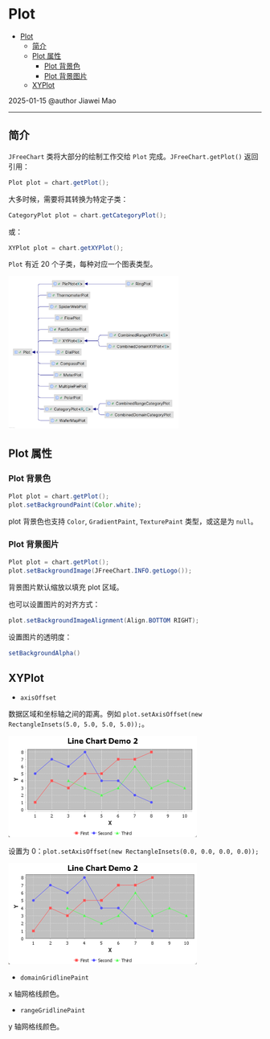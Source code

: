 # Plot

- [Plot](#plot)
  - [简介](#简介)
  - [Plot 属性](#plot-属性)
    - [Plot 背景色](#plot-背景色)
    - [Plot 背景图片](#plot-背景图片)
  - [XYPlot](#xyplot)

2025-01-15
@author Jiawei Mao
***

## 简介

`JFreeChart` 类将大部分的绘制工作交给 `Plot` 完成。`JFreeChart.getPlot()` 返回引用：

```java
Plot plot = chart.getPlot();
```

大多时候，需要将其转换为特定子类：

```java
CategoryPlot plot = chart.getCategoryPlot();
```

或：

```java
XYPlot plot = chart.getXYPlot();
```

`Plot` 有近 20 个子类，每种对应一个图表类型。

<img src="./images/image-20250115163108959.png" alt="image-20250115163108959" style="zoom: 33%;" />

## Plot 属性

### Plot 背景色

```java
Plot plot = chart.getPlot();
plot.setBackgroundPaint(Color.white);
```

plot 背景色也支持 `Color`, `GradientPaint`, `TexturePaint` 类型，或这是为 `null`。

### Plot 背景图片

```java
Plot plot = chart.getPlot();
plot.setBackgroundImage(JFreeChart.INFO.getLogo());
```

背景图片默认缩放以填充 plot 区域。

也可以设置图片的对齐方式：

```java
plot.setBackgroundImageAlignment(Align.BOTTOM RIGHT);
```

设置图片的透明度：

```java
setBackgroundAlpha()
```

## XYPlot

- `axisOffset`

数据区域和坐标轴之间的距离。例如 `plot.setAxisOffset(new RectangleInsets(5.0, 5.0, 5.0, 5.0));`。

<img src="./images/image-20250114140737302.png" alt="image-20250114140737302" style="zoom:50%;" />

设置为 0：`plot.setAxisOffset(new RectangleInsets(0.0, 0.0, 0.0, 0.0));`

<img src="./images/image-20250114140817424.png" alt="image-20250114140817424" style="zoom:50%;" />

- `domainGridlinePaint`

x 轴网格线颜色。

- `rangeGridlinePaint`

y 轴网格线颜色。
